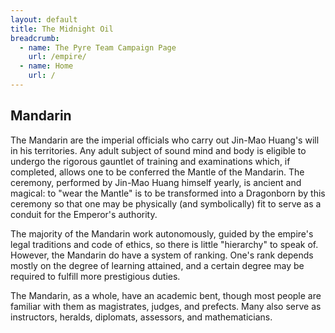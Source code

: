 ```yaml
---
layout: default
title: The Midnight Oil
breadcrumb:
  - name: The Pyre Team Campaign Page
    url: /empire/
  - name: Home
    url: /
---
```

## Mandarin

The Mandarin are the imperial officials who carry out Jin-Mao Huang's will in his territories. Any adult subject of sound mind and body is eligible to undergo the rigorous gauntlet of training and examinations which, if completed, allows one to be conferred the Mantle of the Mandarin. The ceremony, performed by Jin-Mao Huang himself yearly, is ancient and magical: to "wear the Mantle" is to be transformed into a Dragonborn by this ceremony so that one may be physically (and symbolically) fit to serve as a conduit for the Emperor's authority.

The majority of the Mandarin work autonomously, guided by the empire's legal traditions and code of ethics, so there is little "hierarchy" to speak of. However, the Mandarin do have a system of ranking. One's rank depends mostly on the degree of learning attained, and a certain degree may be required to fulfill more prestigious duties.

The Mandarin, as a whole, have an academic bent, though most people are familiar with them as magistrates, judges, and prefects. Many also serve as instructors, heralds, diplomats, assessors, and mathematicians.
